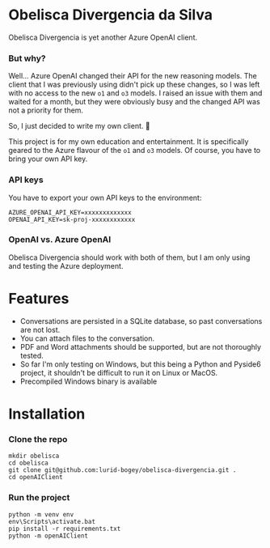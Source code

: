 # Obelisca Divergencia da Silva 

Obelisca Divergencia is yet another Azure OpenAI client.

### But why?

Well... Azure OpenAI changed their API for the new reasoning models. The client that 
I was previously using didn't pick up these changes, so I was left with no access
to the new `o1` and `o3` models. I raised an issue with them and waited for a month, but 
they were obviously busy and the changed API was not a priority for them.

So, I just decided to write my own client. 🙈

This project is for my own education and entertainment. It is specifically geared to 
the Azure flavour of the `o1` and `o3` models. Of course, you have to bring your 
own API key.

### API keys
You have to export your own API keys to the environment:

```
AZURE_OPENAI_API_KEY=xxxxxxxxxxxxx
OPENAI_API_KEY=sk-proj-xxxxxxxxxxxx
```

### OpenAI vs. Azure OpenAI
Obelisca Divergencia should work with both of them, but I am only using and testing 
the Azure deployment.

# Features

* Conversations are persisted in a SQLite database, so past conversations are not lost.
* You can attach files to the conversation.
* PDF and Word attachments should be supported, but are not thoroughly tested.
* So far I'm only testing on Windows, but this being a Python and Pyside6 project,
 it shouldn't be difficult to run it on Linux or MacOS.
* Precompiled Windows binary is available

# Installation

### Clone the repo
```
mkdir obelisca
cd obelisca
git clone git@github.com:lurid-bogey/obelisca-divergencia.git .
cd openAIClient
```

### Run the project
```
python -m venv env
env\Scripts\activate.bat
pip install -r requirements.txt
python -m openAIClient
```
